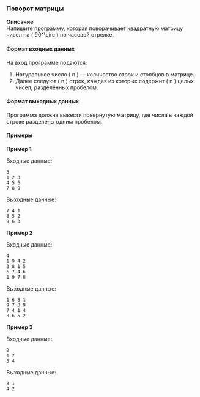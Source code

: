 ### Поворот матрицы

**Описание**  
Напишите программу, которая поворачивает квадратную матрицу чисел на \( 90^\circ \) по часовой стрелке.

#### Формат входных данных
На вход программе подаются:
1. Натуральное число \( n \) — количество строк и столбцов в матрице.
2. Далее следуют \( n \) строк, каждая из которых содержит \( n \) целых чисел, разделённых пробелом.

#### Формат выходных данных
Программа должна вывести повернутую матрицу, где числа в каждой строке разделены одним пробелом.

#### Примеры

**Пример 1**

Входные данные:
```
3
1 2 3
4 5 6
7 8 9
```

Выходные данные:
```
7 4 1
8 5 2
9 6 3
```

**Пример 2**

Входные данные:
```
4
1 9 4 2
3 8 1 5
6 7 4 6
1 9 7 8
```

Выходные данные:
```
1 6 3 1
9 7 8 9
7 4 1 4
8 6 5 2
```

**Пример 3**

Входные данные:
```
2
1 2
3 4
```

Выходные данные:
```
3 1
4 2
```